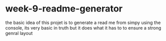 # week-9-readme-generator

the basic idea of this projet is to generate a read me from simpy using the console, its very basic in truth but it does what it has to to ensure a strong genral layout 








